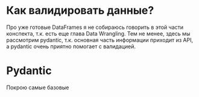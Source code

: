 # Как валидировать данные?

Про уже готовые DataFrames я не собираюсь говорить в этой части конспекта, т.к. есть еще глава Data Wrangling. Тем не менее, здесь мы рассмотрим pydantic, т.к. основная часть информации приходит из API, а pydantic очень приятно помогает с валидацией.

# Pydantic

Покрою самые базовые